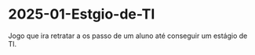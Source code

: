 # 2025-01-Estgio-de-TI
Jogo que ira retratar a os passo de um aluno até conseguir um estágio de TI.
